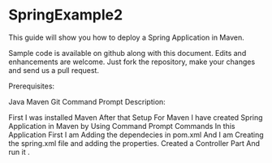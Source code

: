 # SpringExample2



This guide will show you how to deploy a Spring Application in Maven.

Sample code is available on github along with this document. Edits and enhancements are welcome. Just fork the repository, make your changes and send us a pull request.

Prerequisites:

Java
Maven
Git
Command Prompt
Description:

First I was installed Maven After that Setup For Maven
I have created Spring Application in Maven by Using Command Prompt Commands
In this Application First I am Adding the dependecies in pom.xml
And I am Creating the spring.xml file and adding the properties.
Created a Controller Part
And run it .

